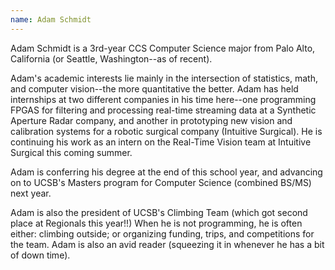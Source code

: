 ```yaml
---
name: Adam Schmidt
---
```




Adam Schmidt is a 3rd-year CCS Computer Science major from Palo Alto, California (or Seattle, Washington--as of recent). 

Adam's academic interests lie mainly in the intersection of statistics, math, and computer vision--the more quantitative the better. Adam has held internships at two different companies in his time here--one programming FPGAS for filtering and processing real-time streaming data at a Synthetic Aperture Radar company, and another in prototyping new vision and calibration systems for a robotic surgical company (Intuitive Surgical). He is continuing his work as an intern on the Real-Time Vision team at Intuitive Surgical this coming summer.

Adam is conferring his degree at the end of this school year, and advancing on to UCSB's Masters program for Computer Science (combined BS/MS) next year.

Adam is also the president of UCSB's Climbing Team (which got second place at Regionals this year!!) When he is not programming, he is often either: climbing outside; or organizing funding, trips, and competitions for the team. Adam is also an avid reader (squeezing it in whenever he has a bit of down time).
